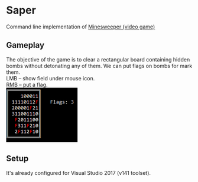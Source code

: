 # Saper
Command line implementation of [Minesweeper (video game)](https://en.wikipedia.org/wiki/Minesweeper_(video_game))

## Gameplay
The objective of the game is to clear a rectangular board containing hidden bombs without detonating any of them. We can put flags on bombs for mark them.\
LMB – show field under mouse icon.\
RMB – put a flag.\
![playground](./images/playground.png)

## Setup
It's already configured for Visual Studio 2017 (v141 toolset).